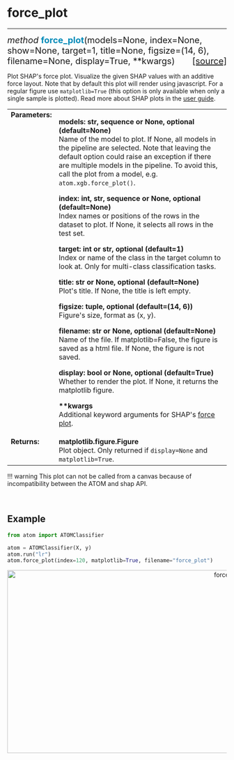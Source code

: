 # force_plot
------------

<div style="font-size:20px">
<em>method</em> <strong style="color:#008AB8">force_plot</strong>(models=None,
index=None, show=None, target=1, title=None, figsize=(14, 6),
filename=None, display=True, **kwargs)
<span style="float:right">
<a href="https://github.com/tvdboom/ATOM/blob/master/atom/plots.py#L3215">[source]</a>
</span>
</div>

Plot SHAP's force plot. Visualize the given SHAP values with an additive
force layout. Note that by default this plot will render using javascript.
For a regular figure use `matplotlib=True` (this option is only available
when only a single sample is plotted). Read more about SHAP plots in the
[user guide](../../../user_guide/plots/#shap).

<table style="font-size:16px">
<tr>
<td width="20%" class="td_title" style="vertical-align:top"><strong>Parameters:</strong></td>
<td width="80%" class="td_params">
<p>
<strong>models: str, sequence or None, optional (default=None)</strong><br>
Name of the model to plot. If None, all models in the pipeline are
selected. Note that leaving the default option could raise an
exception if there are multiple models in the pipeline. To avoid
this, call the plot from a model, e.g. <code>atom.xgb.force_plot()</code>.
</p>
<p>
<strong>index: int, str, sequence or None, optional (default=None)</strong><br>
Index names or positions of the rows in the dataset to plot.
If None, it selects all rows in the test set.
</p>
<p>
<strong>target: int or str, optional (default=1)</strong><br>
Index or name of the class in the target column to look at. Only for
multi-class classification tasks.
</p>
<p>
<strong>title: str or None, optional (default=None)</strong><br>
Plot's title. If None, the title is left empty.
</p>
<p>
<strong>figsize: tuple, optional (default=(14, 6))</strong><br>
Figure's size, format as (x, y).
</p>
<p>
<strong>filename: str or None, optional (default=None)</strong><br>
Name of the file. If matplotlib=False, the figure is saved as a html
 file. If None, the figure is not saved.
</p>
<p>
<strong>display: bool or None, optional (default=True)</strong><br>
Whether to render the plot. If None, it returns the matplotlib figure.
</p>
<p>
<strong>**kwargs</strong><br>
Additional keyword arguments for SHAP's <a href="https://shap.readthedocs.io/en/latest/generated/shap.plots.force.html">force plot</a>.
</p>
</td>
</tr>
<tr>
<td width="20%" class="td_title" style="vertical-align:top"><strong>Returns:</strong></td>
<td width="80%" class="td_params">
<strong>matplotlib.figure.Figure</strong><br>
Plot object. Only returned if <code>display=None</code> and <code>matplotlib=True</code>.
</td>
</tr>
</table>

!!! warning
    This plot can not be called from a canvas because of incompatibility
    between the ATOM and shap API.

<br>



## Example

```python
from atom import ATOMClassifier

atom = ATOMClassifier(X, y)
atom.run("lr")
atom.force_plot(index=120, matplotlib=True, filename="force_plot")
```

<div align="center">
    <img src="../../../img/plots/force_plot.png" alt="force_plot" width="1000" height="420"/>
</div>

